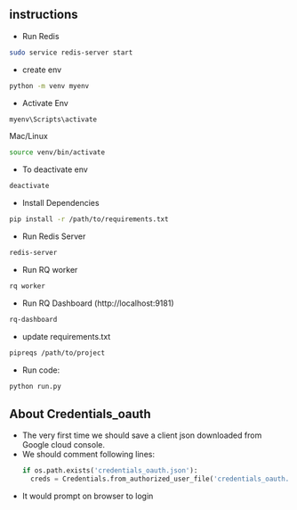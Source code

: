 ## instructions
* Run Redis
```bash
sudo service redis-server start
```
* create env
```bash
python -m venv myenv
```
* Activate Env
```cmd
myenv\Scripts\activate
```

Mac/Linux
```bash
source venv/bin/activate
```
* To deactivate env
```bash
deactivate
```
* Install Dependencies
```bash 
pip install -r /path/to/requirements.txt
```
* Run Redis Server
```bash
redis-server
```
* Run RQ worker
```bash
rq worker
```
* Run RQ Dashboard (http://localhost:9181)
```bash
rq-dashboard
```
* update requirements.txt
```bash
pipreqs /path/to/project
```
* Run code: 
```bash
python run.py
```

## About Credentials_oauth
* The very first time we should save a client json downloaded from Google cloud console.
* We should comment following lines:
  ```python
  if os.path.exists('credentials_oauth.json'):
    creds = Credentials.from_authorized_user_file('credentials_oauth.json', SCOPES)
  ```
* It would prompt on browser to login
